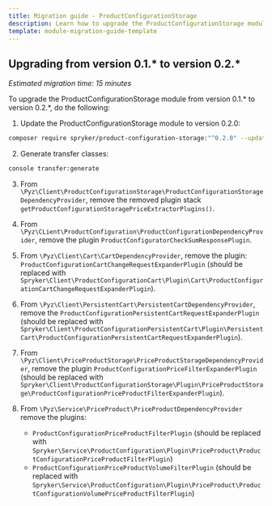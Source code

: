 ```yaml
---
title: Migration guide - ProductConfigurationStorage
description: Learn how to upgrade the ProductConfigurationStorage module to a newer version.
template: module-migration-guide-template
---
```


## Upgrading from version 0.1.* to version 0.2.* 

*Estimated migration time: 15 minutes*

To upgrade the ProductConfigurationStorage module from version 0.1.* to version 0.2.*, do the following:

1. Update the ProductConfigurationStorage module to version 0.2.0:

```bash
composer require spryker/product-configuration-storage:"^0.2.0" --update-with-dependencies
```
2. Generate transfer classes:

```bash
console transfer:generate
```
3. From `\Pyz\Client\ProductConfigurationStorage\ProductConfigurationStorageDependencyProvider`, remove the removed plugin stack `getProductConfigurationStoragePriceExtractorPlugins()`.
4. From `\Pyz\CLient\ProductConfiguration\ProductConfigurationDependencyProvider`, remove the plugin `ProductConfiguratorCheckSumResponsePlugin`.
5. From `\Pyz\Client\Cart\CartDependencyProvider`, remove the plugin: `ProductConfigurationCartChangeRequestExpanderPlugin` (should be replaced with `Spryker\Client\ProductConfigurationCart\Plugin\Cart\ProductConfigurationCartChangeRequestExpanderPlugin`).
6. From `\Pyz\Client\PersistentCart\PersistentCartDependencyProvider`, remove the `ProductConfigurationPersistentCartRequestExpanderPlugin` (should be replaced with `Spryker\Client\ProductConfigurationPersistentCart\Plugin\PersistentCart\ProductConfigurationPersistentCartRequestExpanderPlugin`).
7. From `\Pyz\Client\PriceProductStorage\PriceProductStorageDependencyProvider`, remove the plugin `ProductConfigurationPriceFilterExpanderPlugin` (should be replaced with `Spryker\Client\ProductConfigurationStorage\Plugin\PriceProductStorage\ProductConfigurationPriceProductFilterExpanderPlugin`).
8. From `\Pyz\Service\PriceProduct\PriceProductDependencyProvider` remove the plugins:

    - `ProductConfigurationPriceProductFilterPlugin` (should be replaced with `Spryker\Service\ProductConfiguration\Plugin\PriceProduct\ProductConfigurationPriceProductFilterPlugin`)
    - `ProductConfigurationPriceProductVolumeFilterPlugin` (should be replaced with `Spryker\Service\ProductConfiguration\Plugin\PriceProduct\ProductConfigurationVolumePriceProductFilterPlugin`)